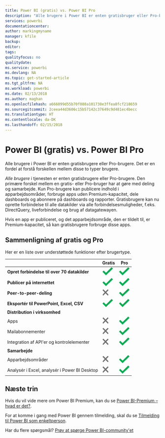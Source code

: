 ```yaml
---
title: Power BI (gratis) vs. Power BI Pro
description: "Alle brugere i Power BI er enten gratisbruger eller Pro-bruger. Det er en fordel at forstå forskellen mellem disse to typer brugere."
services: powerbi
documentationcenter: 
author: markingmyname
manager: kfile
backup: 
editor: 
tags: 
qualityfocus: no
qualitydate: 
ms.service: powerbi
ms.devlang: NA
ms.topic: get-started-article
ms.tgt_pltfrm: NA
ms.workload: powerbi
ms.date: 02/13/2018
ms.author: maghan
ms.openlocfilehash: a666099d55b70f088a101738e3ffea8fcf218659
ms.sourcegitcommit: 2ceea44d3606c15b57142c37649c9d481ec4becc
ms.translationtype: HT
ms.contentlocale: da-DK
ms.lasthandoff: 02/15/2018
---
```

# <a name="power-bi-free-vs-pro"></a>Power BI (gratis) vs. Power BI Pro
Alle brugere i Power BI er enten gratisbrugere eller Pro-brugere. Det er en fordel at forstå forskellen mellem disse to typer brugere.

*Alle brugere* i tjenesten er enten gratisbrugere eller Pro-brugere. Den primære forskel mellem en gratis- eller Pro-bruger har at gøre med deling og samarbejde. Kun Pro-brugere kan publicere indhold i apparbejdsområder, forbruge apps uden Premium-kapacitet, dele dashboards og abonnere på dashboards og rapporter. Gratisbrugere kan nu oprette forbindelse til alle datakilder via alle forbindelsesmuligheder, f.eks. DirectQuery, liveforbindelse og brug af datagatewayen.

Hvis en app er publiceret, og det apparbejdsområde, den er tildelt til, er Premium-kapacitet, så kan gratisbrugere forbruge disse apps.

## <a name="free-vs-pro-comparison"></a>Sammenligning af gratis og Pro
Her er en liste over understøttede funktioner efter brugertype.

|  | Gratis | Pro |
| --- | --- | --- |
| **Opret forbindelse til over 70 datakilder** |![](media/service-free-vs-pro/available.png "Tilgængelig") |![](media/service-free-vs-pro/available.png "Tilgængelig") |
| **Publicer på internettet** |![](media/service-free-vs-pro/available.png "Tilgængelig") |![](media/service-free-vs-pro/available.png "Tilgængelig") |
| **Peer-to-peer-deling** |![](media/service-free-vs-pro/not-available.png "Ikke tilgængelig") |![](media/service-free-vs-pro/available.png "Tilgængelig") |
| **Eksportér til PowerPoint, Excel, CSV** |![](media/service-free-vs-pro/available.png "Tilgængelig") |![](media/service-free-vs-pro/available.png "Tilgængelig") |
| **Distribution i virksomhed** | | |
| Apps |![](media/service-free-vs-pro/not-available.png "Ikke tilgængelig") |![](media/service-free-vs-pro/available.png "Tilgængelig") |
| Mailabonnementer |![](media/service-free-vs-pro/not-available.png "Ikke tilgængelig") |![](media/service-free-vs-pro/available.png "Tilgængelig") |
| Integration af API'er og kontrolelementer |![](media/service-free-vs-pro/not-available.png "Ikke tilgængelig") |![](media/service-free-vs-pro/available.png "Tilgængelig") |
| **Samarbejde** | | |
| Apparbejdsområder |![](media/service-free-vs-pro/not-available.png "Ikke tilgængelig") |![](media/service-free-vs-pro/available.png "Tilgængelig") |
| Analysér i Excel, analysér i Power BI Desktop |![](media/service-free-vs-pro/not-available.png "Ikke tilgængelig") |![](media/service-free-vs-pro/available.png "Tilgængelig") |

## <a name="next-steps"></a>Næste trin
Hvis du vil vide mere om Power BI Premium, kan du se [Power BI-Premium – hvad er det?](service-premium.md).

For at komme i gang med Power BI gennem tilmelding, skal du se [Tilmelding til Power BI som enkeltperson](service-self-service-signup-for-power-bi.md).

Har du flere spørgsmål? [Prøv at spørge Power BI-community'et](https://community.powerbi.com/)

